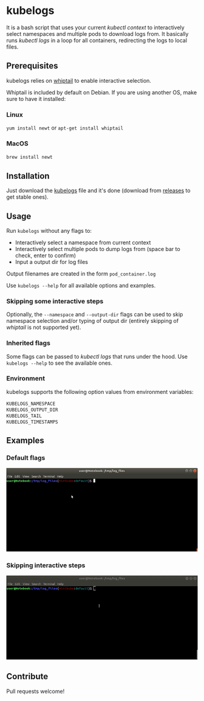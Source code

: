 <!--
  Title: kubelogs
  Description: Interactively dump logs from multiple Kubernetes containers.
  Author: eduardobaitello
  -->

# kubelogs
It is a bash script that uses your current _kubectl context_ to interactively select namespaces and multiple pods to download logs from. It basically runs _kubectl logs_ in a loop for all containers, redirecting the logs to local files.

## Prerequisites
kubelogs relies on [whiptail](https://linux.die.net/man/1/whiptail) to enable interactive selection.

Whiptail is included by default on Debian. If you are using another OS, make sure to have it installed:

### Linux
`yum install newt` or `apt-get install whiptail`

### MacOS
`brew install newt`

## Installation
Just download the [kubelogs](kubelogs) file and it's done (download from [releases](https://github.com/eduardobaitello/kubelogs/releases) to get stable ones).

## Usage
Run `kubelogs` without any flags to:
* Interactively select a namespace from current context
* Interactively select multiple pods to dump logs from (space bar to check, enter to confirm)
* Input a output dir for log files

Output filenames are created in the form `pod_container.log`

Use `kubelogs --help` for all available options and examples.

### Skipping some interactive steps
Optionally, the `--namespace` and `--output-dir` flags can be used to skip namespace selection and/or typing of output dir (entirely skipping of _whiptail_ is not supported yet).

### Inherited flags
Some flags can be passed to _kubectl logs_ that runs under the hood. Use `kubelogs --help` to see the available ones.

### Environment
kubelogs supports the following option values from environment variables:
```
KUBELOGS_NAMESPACE
KUBELOGS_OUTPUT_DIR
KUBELOGS_TAIL
KUBELOGS_TIMESTAMPS
```

## Examples
### Default flags
![](examples/kubelogs_no_flags.gif)

### Skipping interactive steps
![](examples/kubelogs_skipping_interactive.gif)

## Contribute
Pull requests welcome!

